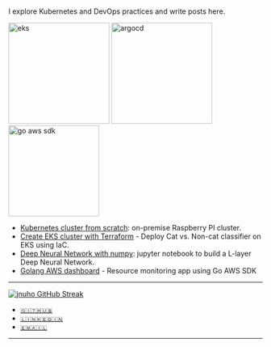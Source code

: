 # 

I explore Kubernetes and DevOps practices and write posts here.

<img src="https://i.imgur.com/DwRBYMd.png" alt="eks" width="200">
<img src="https://imgur.com/ZFTjY2G.jpg" alt="argocd" width="200">
<img src="https://imgur.com/5tIpYyR.jpg" alt="go aws sdk" width="180">

- [Kubernetes cluster from scratch](kubernetes/Raspberry-pi-cluster-from-scratch.md):  on-premise Raspberry PI cluster.
- [Create EKS cluster with Terraform](kubernetes/Cat-vs.-Non-cat-Classifier-on-EKS.md) - Deploy Cat vs. Non-cat classifier on EKS using IaC.
- [Deep Neural Network with numpy](deep-learning/Deep-Neural-Network.md): jupyter notebook to build a L-layer Deep Neural Network.
- [Golang AWS dashboard](golang/aws-dashboard-gosdk.md) - Resource monitoring app using Go AWS SDK

<hr>

<!-- [![jnuho GitHub stats](https://github-readme-stats.vercel.app/api?username=jnuho&show_icons=true&rank_icon=percentile&show=reviews,prs_merged,prs_merged_percentage)](https://github.com/jnuho) -->
[![jnuho GitHub Streak](https://streak-stats.demolab.com?user=jnuho&theme=github-light)](https://github.com/jnuho)

* <i class="fa fa-github"></i> <a href="https://github.com/jnuho" target="_blank">`🇬🇮🇹🇭🇺🇧`</a>
* <i class="fa fa-linkedin-square"></i> <a href="https://www.linkedin.com/in/jun-ho-lee-047166273/" target="_blank">`🇱🇮🇳🇰🇪🇩🇮🇳`</a>
* <i class="fa fa-envelope" aria-hidden="true"></i> [`🇪🇲🇦🇮🇱`](mailto:cactoos555@gmail.com?subject=Test)

<hr>
